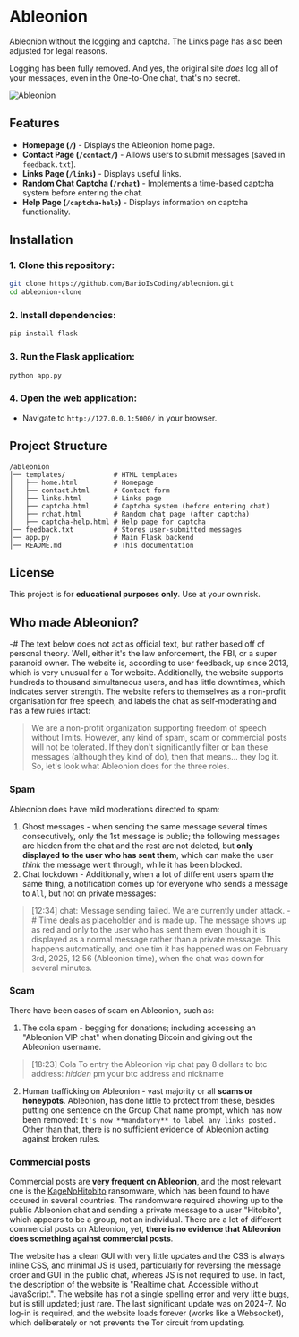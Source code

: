 # Ableonion
Ableonion without the logging and captcha.
The Links page has also been adjusted for legal reasons.

Logging has been fully removed.
And yes, the original site *does* log all of your messages, even in the One-to-One chat, that's no secret.

![Ableonion](https://i.ibb.co/8DZDBDYx/Ableonion.png)

## Features
- **Homepage (`/`)** - Displays the Ableonion home page.
- **Contact Page (`/contact/`)** - Allows users to submit messages (saved in `feedback.txt`).
- **Links Page (`/links`)** - Displays useful links.
- **Random Chat Captcha (`/rchat`)** - Implements a time-based captcha system before entering the chat.
- **Help Page (`/captcha-help`)** - Displays information on captcha functionality.

## Installation
### 1. Clone this repository:
```sh
git clone https://github.com/BarioIsCoding/ableonion.git
cd ableonion-clone
```

### 2. Install dependencies:
```sh
pip install flask
```

### 3. Run the Flask application:
```sh
python app.py
```

### 4. Open the web application:
- Navigate to `http://127.0.0.1:5000/` in your browser.

## Project Structure
```
/ableonion
│── templates/            # HTML templates
│   ├── home.html         # Homepage
│   ├── contact.html      # Contact form
│   ├── links.html        # Links page
│   ├── captcha.html      # Captcha system (before entering chat)
│   ├── rchat.html        # Random chat page (after captcha)
│   ├── captcha-help.html # Help page for captcha
│── feedback.txt          # Stores user-submitted messages
│── app.py                # Main Flask backend
│── README.md             # This documentation
```

## License
This project is for **educational purposes only**. Use at your own risk.

## Who made Ableonion?
-# The text below does not act as official text, but rather based off of personal theory.
Well, either it's the law enforcement, the FBI, or a super paranoid owner.
The website is, according to user feedback, up since 2013, which is very unusual for a Tor website. Additionally, the website supports hundreds to thousand simultaneous users, and has little downtimes, which indicates server strength. The website refers to themselves as a non-profit organisation for free speech, and labels the chat as self-moderating and has a few rules intact:
> We are a non-profit organization supporting freedom of speech without limits. However, any kind of spam, scam or commercial posts will not be tolerated.
If they don't significantly filter or ban these messages (although they kind of do), then that means... they log it. So, let's look what Ableonion does for the three roles.
### **Spam**
Ableonion does have mild moderations directed to spam:
1. Ghost messages - when sending the same message several times consecutively, only the 1st message is public; the following messages are hidden from the chat and the rest are not deleted, but **only displayed to the user who has sent them**, which can make the user *think* the message went through, while it has been blocked. 
2. Chat lockdown - Additionally, when a lot of different users spam the same thing, a notification comes up for everyone who sends a message to `All`, but not on private messages:
> [12:34] chat:
> Message sending failed. We are currently under attack.
-# Time deals as placeholder and is made up. The message shows up as red and only to the user who has sent them even though it is displayed as a normal message rather than a private message.
This happens automatically, and one tim it has happened was on February 3rd, 2025, 12:56 (Ableonion time), when the chat was down for several minutes.
### **Scam**
There have been cases of scam on Ableonion, such as:
1. The cola spam - begging for donations; including accessing an "Ableonion VIP chat" when donating Bitcoin and giving out the Ableonion username.
> [18:23] Cola 
To entry the Ableonion vip chat pay 8 dollars to btc address: *hidden* pm your btc address and nickname
2. Human trafficking on Ableonion - vast majority or all **scams or honeypots**.
Ableonion, has done little to protect from these, besides putting one sentence on the Group Chat name prompt, which has now been removed:
`It's now **mandatory** to label any links posted.`
Other than that, there is no sufficient evidence of Ableonion acting against broken rules.
### **Commercial posts**
Commercial posts are **very frequent on Ableonion**, and the most relevant one is the [KageNoHitobito](https://www.fortinet.com/blog/threat-research/ransomware-roundup-keganohitobito-and-donex) ransomware, which has been found to have occured in several countries. The randomware required showing up to the public Ableonion chat and sending a private message to a user "Hitobito", which appears to be a group, not an individual.
There are a lot of different commercial posts on Ableonion, yet, **there is no evidence that Ableonion does something against commercial posts**.

The website has a clean GUI with very little updates and the CSS is always inline CSS, and minimal JS is used, particularly for reversing the message order and GUI in the public chat, whereas JS is not required to use. In fact, the description of the website is "Realtime chat. Accessible without JavaScript.". The website has not a single spelling error and very little bugs, but is still updated; just rare. The last significant update was on 2024-7. No log-in is required, and the website loads forever (works like a Websocket), which deliberately or not prevents the Tor circuit from updating.
